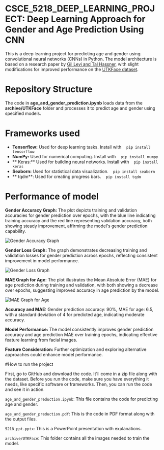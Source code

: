 # CSCE_5218_DEEP_LEARNING_PROJECT: Deep Learning Approach for Gender and Age Prediction Using CNN

This is a deep learning project for predicting age and gender using convolutional neural networks (CNNs) in Python. The model architecture is based on a research paper by [Gil Levi and Tal Hassner](https://talhassner.github.io/home/publication/2015_CVPR), with slight modifications for improved performance on the [UTKFace dataset](https://www.kaggle.com/datasets/jangedoo/utkface-new).

# Repository Structure

The code in **age_and_gender_prediction.ipynb** loads data from the **archive/UTKFace** folder and processes it to predict age and gender using specified models.


# Frameworks used

-   **Tensorflow:** Used for deep learning tasks. Install with &nbsp;&nbsp; `pip install tensorflow`
-   **NumPy:** Used for numerical computing. Install with &nbsp;&nbsp; `pip install numpy`
-  ** Keras:** Used for building neural networks. Install with &nbsp;&nbsp; `pip install keras`
-   **Seaborn:** Used for statistical data visualization. &nbsp;&nbsp; `pip install seaborn`
-  ** tqdm**: Used for creating progress bars. &nbsp;&nbsp; `pip install tqdm`

# Performance of model

**Gender Accuracy Graph:​** The plot depicts training and validation accuracies for gender prediction over epochs, with the blue line indicating training accuracy and the red line representing validation accuracy, both showing steady improvement, affirming the model's gender prediction capability.​

![Gender Accuracy Graph](https://github.com/vinay2132/CSCE_5218_DEEP_LEARNING_PROJECT/assets/63947925/fde2bbfa-2c08-4e68-ac21-f7664e987f50)


**Gender Loss Graph:​** The graph demonstrates decreasing training and validation losses for gender prediction across epochs, reflecting consistent improvement in model performance.​

![Gender Loss Graph](https://github.com/vinay2132/CSCE_5218_DEEP_LEARNING_PROJECT/assets/63947925/2acfef1d-cae8-4237-8e60-f0f10d124cb5)

**MAE Graph for Age:​** The plot illustrates the Mean Absolute Error (MAE) for age prediction during training and validation, with both showing a decrease over epochs, suggesting improved accuracy in age prediction by the model.​

![MAE Graph for Age](https://github.com/vinay2132/CSCE_5218_DEEP_LEARNING_PROJECT/assets/63947925/a4a38d7f-d50d-4538-9936-61b43b0fb77d)

**Accuracy and MAE:** Gender prediction accuracy: 90%, MAE for age: 6.5, with a standard deviation of 4 for predicted age, indicating moderate accuracy.​

**Model Performance:​** The model consistently improves gender prediction accuracy and age prediction MAE over training epochs, indicating effective feature learning from facial images.​

**Feature Consideration:** Further optimization and exploring alternative approaches could enhance model performance.​


#How to run the project

First, go to GitHub and download the code. It'll come in a zip file along with the dataset. Before you run the code, make sure you have everything it needs, like specific software or frameworks. Then, you can run the code and see it in action.

`age_and_gender_preduction.ipynb`: This file contains the code for predicting age and gender.

`age_and_gender_preduction.pdf`: This is the code in PDF format along with the output files.

`5218_ppt.pptx`: This is a PowerPoint presentation with explanations.

`archive/UTKFace`: This folder contains all the images needed to train the model.



